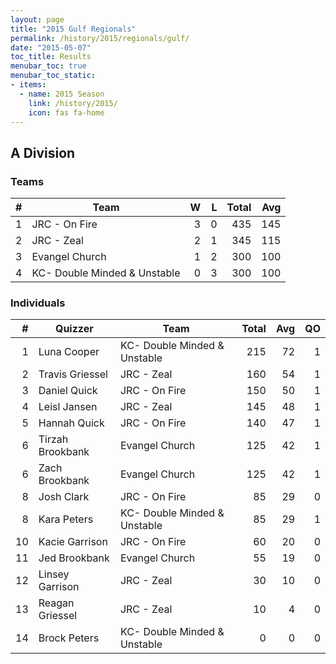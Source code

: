 ```yaml
---
layout: page
title: "2015 Gulf Regionals"
permalink: /history/2015/regionals/gulf/
date: "2015-05-07"
toc_title: Results
menubar_toc: true
menubar_toc_static:
- items:
  - name: 2015 Season
    link: /history/2015/
    icon: fas fa-home
---
```


## A Division

### Teams

|    # | Team                         |    W |    L | Total |  Avg |
| ---: | ---------------------------- | ---: | ---: | ----: | ---: |
|    1 | JRC - On Fire                |    3 |    0 |   435 |  145 |
|    2 | JRC - Zeal                   |    2 |    1 |   345 |  115 |
|    3 | Evangel Church               |    1 |    2 |   300 |  100 |
|    4 | KC- Double Minded & Unstable |    0 |    3 |   300 |  100 |

### Individuals

|    # | Quizzer          | Team                         | Total |  Avg |   QO |
| ---: | ---------------- | ---------------------------- | ----: | ---: | ---: |
|    1 | Luna Cooper      | KC- Double Minded & Unstable |   215 |   72 |    1 |
|    2 | Travis Griessel  | JRC - Zeal                   |   160 |   54 |    1 |
|    3 | Daniel Quick     | JRC - On Fire                |   150 |   50 |    1 |
|    4 | Leisl Jansen     | JRC - Zeal                   |   145 |   48 |    1 |
|    5 | Hannah Quick     | JRC - On Fire                |   140 |   47 |    1 |
|    6 | Tirzah Brookbank | Evangel Church               |   125 |   42 |    1 |
|    6 | Zach Brookbank   | Evangel Church               |   125 |   42 |    1 |
|    8 | Josh Clark       | JRC - On Fire                |    85 |   29 |    0 |
|    8 | Kara Peters      | KC- Double Minded & Unstable |    85 |   29 |    1 |
|   10 | Kacie Garrison   | JRC - On Fire                |    60 |   20 |    0 |
|   11 | Jed Brookbank    | Evangel Church               |    55 |   19 |    0 |
|   12 | Linsey Garrison  | JRC - Zeal                   |    30 |   10 |    0 |
|   13 | Reagan Griessel  | JRC - Zeal                   |    10 |    4 |    0 |
|   14 | Brock Peters     | KC- Double Minded & Unstable |     0 |    0 |    0 |
